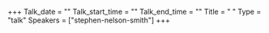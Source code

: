 +++
Talk_date = ""
Talk_start_time = ""
Talk_end_time = ""
Title = " "
Type = "talk"
Speakers = ["stephen-nelson-smith"]
+++